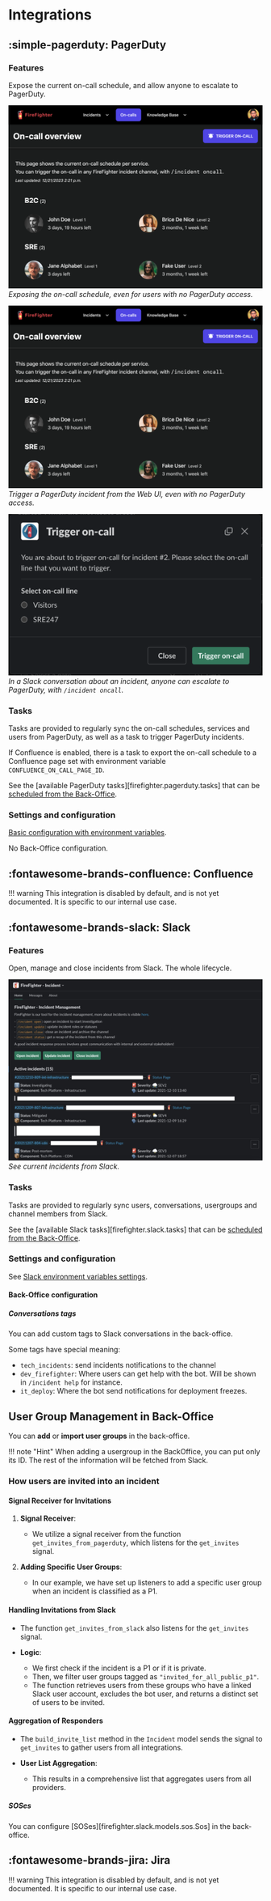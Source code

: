 
# Integrations

## :simple-pagerduty: PagerDuty

### Features

Expose the current on-call schedule, and allow anyone to escalate to PagerDuty.

![PagerDuty integration](../assets/screenshots/pagerduty_web_oncall_overview.png)
_Exposing the on-call schedule, even for users with no PagerDuty access._

![PagerDuty integration](../assets/screenshots/pagerduty_web_oncall_overview.png)
_Trigger a PagerDuty incident from the Web UI, even with no PagerDuty access._

![PagerDuty integration](../assets/screenshots/pagerduty_slack_trigger.png)
_In a Slack conversation about an incident, anyone can escalate to PagerDuty, with `/incident oncall`._

### Tasks

Tasks are provided to regularly sync the on-call schedules, services and users from PagerDuty, as well as a task to trigger PagerDuty incidents.

If Confluence is enabled, there is a task to export the on-call schedule to a Confluence page set with environment variable `CONFLUENCE_ON_CALL_PAGE_ID`.

See the [available PagerDuty tasks][firefighter.pagerduty.tasks] that can be [scheduled from the Back-Office](../deploy/XX-tasks.md).

### Settings and configuration

[Basic configuration with environment variables](../deploy/XX-settings.md#pagerduty-integration).

No Back-Office configuration.

## :fontawesome-brands-confluence: Confluence

!!! warning
    This integration is disabled by default, and is not yet documented.
    It is specific to our internal use case.

## :fontawesome-brands-slack: Slack

### Features

Open, manage and close incidents from Slack. The whole lifecycle.

![See current incidents from Slack](../assets/screenshots/slack_bot_home.jpeg)
_See current incidents from Slack._

### Tasks

Tasks are provided to regularly sync users, conversations, usergroups and channel members from Slack.

See the [available Slack tasks][firefighter.slack.tasks] that can be [scheduled from the Back-Office](../deploy/XX-tasks.md).

### Settings and configuration

See [Slack environment variables settings](../deploy/XX-settings.md#slack-integration).

#### Back-Office configuration

##### Conversations tags

You can add custom tags to Slack conversations in the back-office.

Some tags have special meaning:

- `tech_incidents`: send incidents notifications to the channel
- `dev_firefighter`: Where users can get help with the bot. Will be shown in `/incident help` for instance.
- `it_deploy`: Where the bot send notifications for deployment freezes.

## User Group Management in Back-Office

You can **add** or **import user groups** in the back-office.

!!! note "Hint"
    When adding a usergroup in the BackOffice, you can put only its ID. The rest of the information will be fetched from Slack.

### How users are invited into an incident

#### Signal Receiver for Invitations

1. **Signal Receiver**:
   - We utilize a signal receiver from the function `get_invites_from_pagerduty`, which listens for the `get_invites` signal.

2. **Adding Specific User Groups**:
   - In our example, we have set up listeners to add a specific user group when an incident is classified as a P1.

#### Handling Invitations from Slack

- The function `get_invites_from_slack` also listens for the `get_invites` signal.

- **Logic**:
  - We first check if the incident is a P1 or if it is private.
  - Then, we filter user groups tagged as `"invited_for_all_public_p1"`.
  - The function retrieves users from these groups who have a linked Slack user account, excludes the bot user, and returns a distinct set of users to be invited.

#### Aggregation of Responders

- The `build_invite_list` method in the `Incident` model sends the signal to `get_invites` to gather users from all integrations.

- **User List Aggregation**:
  - This results in a comprehensive list that aggregates users from all providers.

<!-- ##### Usergroups

You can add or import usergroups in the back-office.

First we get a signal receiver from the function `get_invites_from_pagerduty` who also listens for the `get_invites` signal.

In example, we did an listeners to add a specific users group when an incident is a P1.

The function `get_invites_from_slack` listen for the `get_invites`.

In this one, we check if the incident is P1 or not, if the incident is private.
We filter user groups tagged as "invited_for_all°public_p1", retrieves users from tese groups who have Slack user linked and excludes the bot user and return a distinct set of users to be invited.

##### Aggregation od responders

The `build_invite_list` method int the `Incident` model send the signal to `get_invites`to gather isers from all integrations.

The users list aggregates the users from all providers. -->

##### SOSes

You can configure [SOSes][firefighter.slack.models.sos.Sos] in the back-office.

## :fontawesome-brands-jira: Jira

!!! warning
    This integration is disabled by default, and is not yet documented.
    It is specific to our internal use case.
